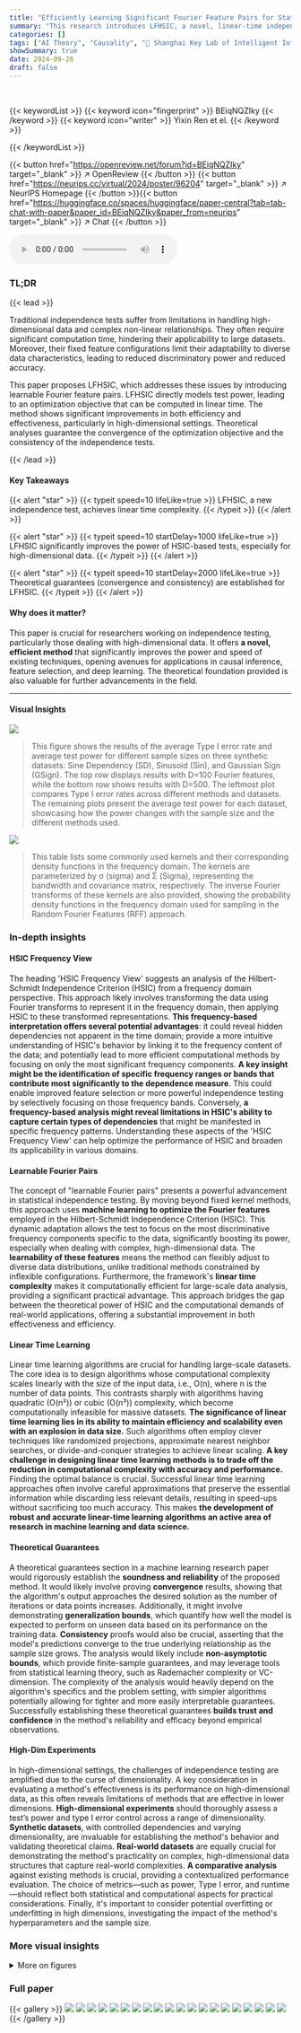 ```yaml
---
title: "Efficiently Learning Significant Fourier Feature Pairs for Statistical Independence Testing"
summary: "This research introduces LFHSIC, a novel, linear-time independence test that significantly outperforms existing methods, especially for high-dimensional data, by learning optimal Fourier feature pairs..."
categories: []
tags: ["AI Theory", "Causality", "🏢 Shanghai Key Lab of Intelligent Information Processing, and School of Computer Science, Fudan University",]
showSummary: true
date: 2024-09-26
draft: false
---
```


<br>

{{< keywordList >}}
{{< keyword icon="fingerprint" >}} BEiqNQZIky {{< /keyword >}}
{{< keyword icon="writer" >}} Yixin Ren et el. {{< /keyword >}}
 
{{< /keywordList >}}

{{< button href="https://openreview.net/forum?id=BEiqNQZIky" target="_blank" >}}
↗ OpenReview
{{< /button >}}
{{< button href="https://neurips.cc/virtual/2024/poster/96204" target="_blank" >}}
↗ NeurIPS Homepage
{{< /button >}}{{< button href="https://huggingface.co/spaces/huggingface/paper-central?tab=tab-chat-with-paper&paper_id=BEiqNQZIky&paper_from=neurips" target="_blank" >}}
↗ Chat
{{< /button >}}



<audio controls>
    <source src="https://ai-paper-reviewer.com/BEiqNQZIky/podcast.wav" type="audio/wav">
    Your browser does not support the audio element.
</audio>


### TL;DR


{{< lead >}}

Traditional independence tests suffer from limitations in handling high-dimensional data and complex non-linear relationships.  They often require significant computation time, hindering their applicability to large datasets.  Moreover, their fixed feature configurations limit their adaptability to diverse data characteristics, leading to reduced discriminatory power and reduced accuracy. 

This paper proposes LFHSIC, which addresses these issues by introducing learnable Fourier feature pairs.  LFHSIC directly models test power, leading to an optimization objective that can be computed in linear time.  The method shows significant improvements in both efficiency and effectiveness, particularly in high-dimensional settings.  Theoretical analyses guarantee the convergence of the optimization objective and the consistency of the independence tests.

{{< /lead >}}


#### Key Takeaways

{{< alert "star" >}}
{{< typeit speed=10 lifeLike=true >}} LFHSIC, a new independence test, achieves linear time complexity. {{< /typeit >}}
{{< /alert >}}

{{< alert "star" >}}
{{< typeit speed=10 startDelay=1000 lifeLike=true >}} LFHSIC significantly improves the power of HSIC-based tests, especially for high-dimensional data. {{< /typeit >}}
{{< /alert >}}

{{< alert "star" >}}
{{< typeit speed=10 startDelay=2000 lifeLike=true >}} Theoretical guarantees (convergence and consistency) are established for LFHSIC. {{< /typeit >}}
{{< /alert >}}

#### Why does it matter?
This paper is crucial for researchers working on independence testing, particularly those dealing with high-dimensional data.  It offers **a novel, efficient method** that significantly improves the power and speed of existing techniques, opening avenues for applications in causal inference, feature selection, and deep learning. The theoretical foundation provided is also valuable for further advancements in the field.

------
#### Visual Insights



![](https://ai-paper-reviewer.com/BEiqNQZIky/figures_8_1.jpg)

> This figure shows the results of the average Type I error rate and average test power for different sample sizes on three synthetic datasets: Sine Dependency (SD), Sinusoid (Sin), and Gaussian Sign (GSign).  The top row displays results with D=100 Fourier features, while the bottom row shows results with D=500. The leftmost plot compares Type I error rates across different methods and datasets. The remaining plots present the average test power for each dataset, showcasing how the power changes with the sample size and the different methods used.





![](https://ai-paper-reviewer.com/BEiqNQZIky/tables_3_1.jpg)

> This table lists some commonly used kernels and their corresponding density functions in the frequency domain.  The kernels are parameterized by σ (sigma) and Σ (Sigma), representing the bandwidth and covariance matrix, respectively. The inverse Fourier transforms of these kernels are also provided, showing the probability density functions in the frequency domain used for sampling in the Random Fourier Features (RFF) approach.





### In-depth insights


#### HSIC Frequency View
The heading 'HSIC Frequency View' suggests an analysis of the Hilbert-Schmidt Independence Criterion (HSIC) from a frequency domain perspective. This approach likely involves transforming the data using Fourier transforms to represent it in the frequency domain, then applying HSIC to these transformed representations.  **This frequency-based interpretation offers several potential advantages**: it could reveal hidden dependencies not apparent in the time domain; provide a more intuitive understanding of HSIC's behavior by linking it to the frequency content of the data; and potentially lead to more efficient computational methods by focusing on only the most significant frequency components.  **A key insight might be the identification of specific frequency ranges or bands that contribute most significantly to the dependence measure**. This could enable improved feature selection or more powerful independence testing by selectively focusing on those frequency bands.  Conversely, **a frequency-based analysis might reveal limitations in HSIC's ability to capture certain types of dependencies** that might be manifested in specific frequency patterns.  Understanding these aspects of the 'HSIC Frequency View' can help optimize the performance of HSIC and broaden its applicability in various domains.

#### Learnable Fourier Pairs
The concept of "learnable Fourier pairs" presents a powerful advancement in statistical independence testing.  By moving beyond fixed kernel methods, this approach uses **machine learning to optimize the Fourier features** employed in the Hilbert-Schmidt Independence Criterion (HSIC). This dynamic adaptation allows the test to focus on the most discriminative frequency components specific to the data, significantly boosting its power, especially when dealing with complex, high-dimensional data. The **learnability of these features** means the method can flexibly adjust to diverse data distributions, unlike traditional methods constrained by inflexible configurations.  Furthermore, the framework's **linear time complexity** makes it computationally efficient for large-scale data analysis, providing a significant practical advantage. This approach bridges the gap between the theoretical power of HSIC and the computational demands of real-world applications, offering a substantial improvement in both effectiveness and efficiency.

#### Linear Time Learning
Linear time learning algorithms are crucial for handling large-scale datasets.  The core idea is to design algorithms whose computational complexity scales linearly with the size of the input data, i.e., O(n), where n is the number of data points. This contrasts sharply with algorithms having quadratic (O(n²)) or cubic (O(n³)) complexity, which become computationally infeasible for massive datasets.  **The significance of linear time learning lies in its ability to maintain efficiency and scalability even with an explosion in data size.**  Such algorithms often employ clever techniques like randomized projections, approximate nearest neighbor searches, or divide-and-conquer strategies to achieve linear scaling. **A key challenge in designing linear time learning methods is to trade off the reduction in computational complexity with accuracy and performance.**  Finding the optimal balance is crucial.  Successful linear time learning approaches often involve careful approximations that preserve the essential information while discarding less relevant details, resulting in speed-ups without sacrificing too much accuracy.  This makes **the development of robust and accurate linear-time learning algorithms an active area of research in machine learning and data science.**

#### Theoretical Guarantees
A theoretical guarantees section in a machine learning research paper would rigorously establish the **soundness and reliability** of the proposed method.  It would likely involve proving **convergence** results, showing that the algorithm's output approaches the desired solution as the number of iterations or data points increases.  Additionally, it might involve demonstrating **generalization bounds**, which quantify how well the model is expected to perform on unseen data based on its performance on the training data.  **Consistency** proofs would also be crucial, asserting that the model's predictions converge to the true underlying relationship as the sample size grows.  The analysis would likely include **non-asymptotic bounds**, which provide finite-sample guarantees, and may leverage tools from statistical learning theory, such as Rademacher complexity or VC-dimension. The complexity of the analysis would heavily depend on the algorithm's specifics and the problem setting, with simpler algorithms potentially allowing for tighter and more easily interpretable guarantees.  Successfully establishing these theoretical guarantees **builds trust and confidence** in the method's reliability and efficacy beyond empirical observations.

#### High-Dim Experiments
In high-dimensional settings, the challenges of independence testing are amplified due to the curse of dimensionality.  A key consideration in evaluating a method's effectiveness is its performance on high-dimensional data, as this often reveals limitations of methods that are effective in lower dimensions.  **High-dimensional experiments** should thoroughly assess a test’s power and type I error control across a range of dimensionality. **Synthetic datasets**, with controlled dependencies and varying dimensionality, are invaluable for establishing the method's behavior and validating theoretical claims.  **Real-world datasets** are equally crucial for demonstrating the method's practicality on complex, high-dimensional data structures that capture real-world complexities. **A comparative analysis** against existing methods is crucial, providing a contextualized performance evaluation.  The choice of metrics—such as power, Type I error, and runtime—should reflect both statistical and computational aspects for practical considerations. Finally, it's important to consider potential overfitting or underfitting in high dimensions, investigating the impact of the method's hyperparameters and the sample size.


### More visual insights

<details>
<summary>More on figures
</summary>


![](https://ai-paper-reviewer.com/BEiqNQZIky/figures_8_2.jpg)

> This figure shows the average test power of various independence tests against the rotation angle in the ISA dataset. The rotation angle represents the dependency between variables X and Y.  A larger angle means stronger dependence.  The figure demonstrates the performance of different methods in detecting dependencies at various levels of dependency strength, allowing comparison of their ability to capture non-linear relationships.


![](https://ai-paper-reviewer.com/BEiqNQZIky/figures_9_1.jpg)

> This figure shows the results of applying different methods to two real datasets: 3DShapes and Million Song Dataset (MSD).  The leftmost panel displays average Type I and Type II error rates for various methods on the 3DShapes dataset. The other two panels present boxplots of the average test power for each method on MSD for sample sizes of 500 and 1000, respectively.  The plots compare the performance of the proposed method (LFHSIC-G/M) against existing methods, demonstrating its effectiveness in real-world scenarios.


![](https://ai-paper-reviewer.com/BEiqNQZIky/figures_26_1.jpg)

> This figure visualizes samples from three different datasets used in the paper: Sin, ISA, and 3DShapes. The leftmost panel shows a contour plot of samples from the Sin dataset, illustrating the sinusoidal relationship between X and Y. The middle panel shows samples from the ISA dataset, where the angle parameter θ controls the degree of dependency between X and Y. The rightmost panel provides a causal diagram and sample images from the 3DShapes dataset, showing the dependency between image features (X) and orientation (Y).  These visualizations help illustrate the types of relationships the paper's methods are designed to detect.


![](https://ai-paper-reviewer.com/BEiqNQZIky/figures_27_1.jpg)

> This figure visualizes the performance of the optimization objective used in the paper.  The left panel shows a scatter plot of the synthetic Sin dataset used for testing. The right panel displays a 3D surface plot and contour plot of the negative optimization objective, illustrating the relationship between the test power (vertical axis) and the bandwidth parameters for X and Y (horizontal axes). The red dot marks the optimal solution that maximizes test power, aligning with the theoretical analysis. The plot shows how this optimization objective guides the bandwidth to adapt and improve test power, and that this optimization is smooth. 


![](https://ai-paper-reviewer.com/BEiqNQZIky/figures_28_1.jpg)

> This figure compares the performance of various methods in terms of test power and average running time on the Sine Dependency (SD) dataset. It showcases the trade-off between efficiency (runtime) and effectiveness (test power) for different sample sizes (n).  The results highlight that the proposed LFHSIC-G/M methods achieve a better balance between test power and computational cost compared to other approaches, especially when considering larger sample sizes.


![](https://ai-paper-reviewer.com/BEiqNQZIky/figures_28_2.jpg)

> The figure shows the runtime comparison of different independence tests on the ISA dataset with dimensionality d=10.  The left panel compares the linear-time methods (O(n) and O(nlogn)), while the right panel shows the runtime of both linear and quadratic (O(n^2)) methods.  The x-axis represents the sample size (n), and the y-axis represents the running time in seconds.  This visualization highlights the scalability of linear-time methods for large datasets compared to quadratic-time methods.


</details>






### Full paper

{{< gallery >}}
<img src="https://ai-paper-reviewer.com/BEiqNQZIky/1.png" class="grid-w50 md:grid-w33 xl:grid-w25" />
<img src="https://ai-paper-reviewer.com/BEiqNQZIky/2.png" class="grid-w50 md:grid-w33 xl:grid-w25" />
<img src="https://ai-paper-reviewer.com/BEiqNQZIky/3.png" class="grid-w50 md:grid-w33 xl:grid-w25" />
<img src="https://ai-paper-reviewer.com/BEiqNQZIky/4.png" class="grid-w50 md:grid-w33 xl:grid-w25" />
<img src="https://ai-paper-reviewer.com/BEiqNQZIky/5.png" class="grid-w50 md:grid-w33 xl:grid-w25" />
<img src="https://ai-paper-reviewer.com/BEiqNQZIky/6.png" class="grid-w50 md:grid-w33 xl:grid-w25" />
<img src="https://ai-paper-reviewer.com/BEiqNQZIky/7.png" class="grid-w50 md:grid-w33 xl:grid-w25" />
<img src="https://ai-paper-reviewer.com/BEiqNQZIky/8.png" class="grid-w50 md:grid-w33 xl:grid-w25" />
<img src="https://ai-paper-reviewer.com/BEiqNQZIky/9.png" class="grid-w50 md:grid-w33 xl:grid-w25" />
<img src="https://ai-paper-reviewer.com/BEiqNQZIky/10.png" class="grid-w50 md:grid-w33 xl:grid-w25" />
<img src="https://ai-paper-reviewer.com/BEiqNQZIky/11.png" class="grid-w50 md:grid-w33 xl:grid-w25" />
<img src="https://ai-paper-reviewer.com/BEiqNQZIky/12.png" class="grid-w50 md:grid-w33 xl:grid-w25" />
<img src="https://ai-paper-reviewer.com/BEiqNQZIky/13.png" class="grid-w50 md:grid-w33 xl:grid-w25" />
<img src="https://ai-paper-reviewer.com/BEiqNQZIky/14.png" class="grid-w50 md:grid-w33 xl:grid-w25" />
<img src="https://ai-paper-reviewer.com/BEiqNQZIky/15.png" class="grid-w50 md:grid-w33 xl:grid-w25" />
<img src="https://ai-paper-reviewer.com/BEiqNQZIky/16.png" class="grid-w50 md:grid-w33 xl:grid-w25" />
<img src="https://ai-paper-reviewer.com/BEiqNQZIky/17.png" class="grid-w50 md:grid-w33 xl:grid-w25" />
<img src="https://ai-paper-reviewer.com/BEiqNQZIky/18.png" class="grid-w50 md:grid-w33 xl:grid-w25" />
<img src="https://ai-paper-reviewer.com/BEiqNQZIky/19.png" class="grid-w50 md:grid-w33 xl:grid-w25" />
<img src="https://ai-paper-reviewer.com/BEiqNQZIky/20.png" class="grid-w50 md:grid-w33 xl:grid-w25" />
{{< /gallery >}}